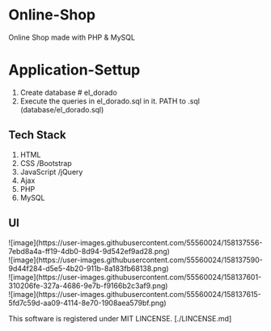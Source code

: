 # Online-Shop
Online Shop made with PHP &amp; MySQL

# Application-Settup
1. Create database # el_dorado
2. Execute the queries in el_dorado.sql in it. 
PATH to .sql (database/el_dorado.sql)

## Tech Stack
1. HTML
2. CSS /Bootstrap
3. JavaScript /jQuery
4. Ajax
5. PHP
6. MySQL

## UI

<div style = "diplay: flex; justify-content: space-around">
<div>
![image](https://user-images.githubusercontent.com/55560024/158137556-7ebd8a4a-ff19-4db0-8d94-9d542ef9ad28.png)
</div>
<div>
![image](https://user-images.githubusercontent.com/55560024/158137590-9d44f284-d5e5-4b20-911b-8a183fb68138.png)
</div>
<div>
![image](https://user-images.githubusercontent.com/55560024/158137601-310206fe-327a-4686-9e7b-f9166b2c3af9.png)
</div>
<div>
![image](https://user-images.githubusercontent.com/55560024/158137615-5fd7c59d-aa09-4114-8e70-1908aea579bf.png)
</div>
</div>


This software is registered under MIT LINCENSE. [./LINCENSE.md]
